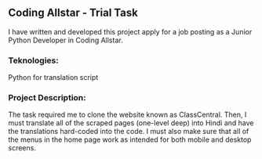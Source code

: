 ## Coding Allstar - Trial Task

I have written and developed this project apply for a job posting as a Junior Python Developer in Coding Allstar.


### Teknologies:
Python for translation script

### Project Description:
The task required me to clone the website known as ClassCentral. Then, I must translate all of the scraped pages (one-level deep) into Hindi and have the translations hard-coded into the code. I must also make sure that all of the menus in the home page work as intended for both mobile and desktop screens.

